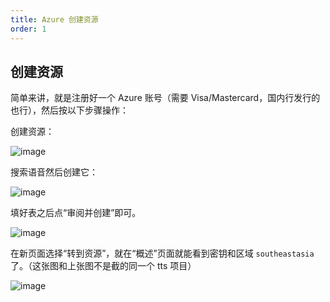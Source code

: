 ```yaml
---
title: Azure 创建资源
order: 1
---
```


## 创建资源

简单来讲，就是注册好一个 Azure 账号（需要 Visa/Mastercard，国内行发行的也行），然后按以下步骤操作：

创建资源：

![image](https://i.yfi.moe/i/2024/01/14/maoa07-2.webp)

搜索语音然后创建它：

![image](https://i.yfi.moe/i/2024/01/14/m78cp5-2.webp)

填好表之后点“审阅并创建”即可。

![image](https://i.yfi.moe/i/2024/01/14/m90nuc-2.webp)

在新页面选择“转到资源”，就在“概述”页面就能看到密钥和区域 `southeastasia` 了。（这张图和上张图不是截的同一个 tts 项目）

![image](https://i.yfi.moe/i/2024/01/14/m795b7-2.webp)
